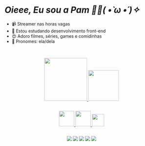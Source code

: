 ***<h1> Oieee, Eu sou a Pam 🐼🍔( •̀ ω •́ )✧ </h1>***

- 📹 Streamer nas horas vagas
- 🌱 Estou estudando desenvolvimento front-end
- 😍 Adoro filmes, séries, games e comidinhas 
- 🎀 Pronomes: ela/dela

##

<div align="center"><br>
  <a href="https://github.com/PaMis2">
  <img height="140vh" src="https://github-readme-stats-sigma-five.vercel.app/api?username=PaMis2&show_icons=true&theme=omni&include_all_commits=true&count_private=true"/>
  <img height="100vh" src="https://github-readme-stats-sigma-five.vercel.app/api/top-langs/?username=PaMis2&layout=compact&langs_count=7&theme=omni"/>
  <br>
  

##

<div align="center">
  <img height="50vh" src="https://cdn.jsdelivr.net/gh/devicons/devicon/icons/html5/html5-plain-wordmark.svg" />
  <img height="50vh" src="https://cdn.jsdelivr.net/gh/devicons/devicon/icons/css3/css3-plain-wordmark.svg" />
  <img height="40vh" src="https://cdn.jsdelivr.net/gh/devicons/devicon/icons/javascript/javascript-plain.svg" />
 
</div>

##

<div> 
  <a href="https://www.youtube.com/channel/UCuSoyGtwKQ3xHeInOoj2b4g" target="_blank"><img src="https://img.shields.io/badge/YouTube-FF0000?style=for-the-badge&logo=youtube&logoColor=white" target="_blank"></a>
  <a href="https://instagram.com/eu_pamiss" target="_blank"><img src="https://img.shields.io/badge/-Instagram-%23E4405F?style=for-the-badge&logo=instagram&logoColor=white" target="_blank"></a>
 	<a href="https://www.twitch.tv/pamiss" target="_blank"><img src="https://img.shields.io/badge/Twitch-9146FF?style=for-the-badge&logo=twitch&logoColor=white" target="_blank"></a>
  <a href="https://www.linkedin.com/in/maria-pamela-bruno-4aa2b91b1/" target="_blank"><img src="https://img.shields.io/badge/-LinkedIn-%230077B5?style=for-the-badge&logo=linkedin&logoColor=white" target="_blank"></a>
  <a href = "https://linktr.ee/pamiss"><img src="https://img.shields.io/badge/linktree-39E09B?style=for-the-badge&logo=linktree&logoColor=white"></a> 
  
</div>



